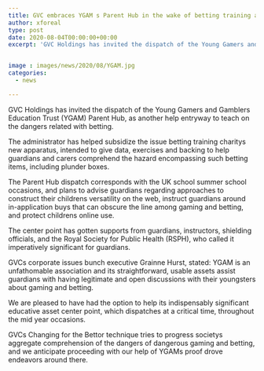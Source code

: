 ```yaml
---
title: GVC embraces YGAM s Parent Hub in the wake of betting training apparatus launches
author: xforeal 
type: post
date: 2020-08-04T00:00:00+00:00
excerpt: 'GVC Holdings has invited the dispatch of the Young Gamers and Gamblers Education Trust (YGAM) Parent Hub, as another help gateway to instruct on the dangers related with gambling '


image : images/news/2020/08/YGAM.jpg
categories:
  - news

---
```

GVC Holdings has invited the dispatch of the Young Gamers and Gamblers Education Trust (YGAM) Parent Hub, as another help entryway to teach on the dangers related with betting. 

The administrator has helped subsidize the issue betting training charitys new apparatus, intended to give data, exercises and backing to help guardians and carers comprehend the hazard encompassing such betting items, including plunder boxes. 

The Parent Hub dispatch corresponds with the UK school summer school occasions, and plans to advise guardians regarding approaches to construct their childrens versatility on the web, instruct guardians around in-application buys that can obscure the line among gaming and betting, and protect childrens online use. 

The center point has gotten supports from guardians, instructors, shielding officials, and the Royal Society for Public Health (RSPH), who called it imperatively significant for guardians. 

GVCs corporate issues bunch executive Grainne Hurst, stated: YGAM is an unfathomable association and its straightforward, usable assets assist guardians with having legitimate and open discussions with their youngsters about gaming and betting. 

We are pleased to have had the option to help its indispensably significant educative asset center point, which dispatches at a critical time, throughout the mid year occasions. 

GVCs Changing for the Bettor technique tries to progress societys aggregate comprehension of the dangers of dangerous gaming and betting, and we anticipate proceeding with our help of YGAMs proof drove endeavors around there.